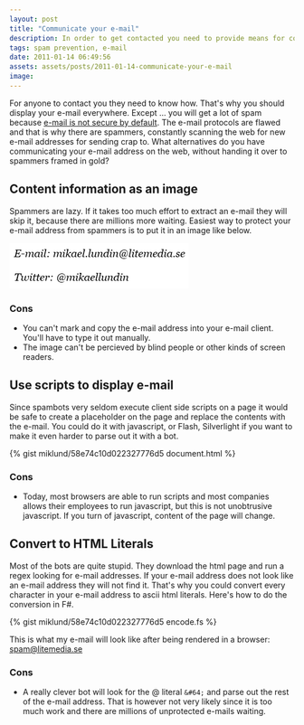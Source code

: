 ```yaml
---
layout: post
title: "Communicate your e-mail"
description: In order to get contacted you need to provide means for contacting you. Best is to output your e-mail on your website, but that will also ensure you to get spam.
tags: spam prevention, e-mail
date: 2011-01-14 06:49:56
assets: assets/posts/2011-01-14-communicate-your-e-mail
image: 
---
```


For anyone to contact you they need to know how. That's why you should display your e-mail everywhere. Except ... you will get a lot of spam because [e-mail is not secure by default](/2011/01/07/email-is-dead.html "Email is dead").  The e-mail protocols are flawed and that is why there are spammers, constantly scanning the web for new e-mail addresses for sending crap to.  What alternatives do you have communicating your e-mail address on the web, without handing it over to spammers framed in gold?

## Content information as an image

Spammers are lazy. If it takes too much effort to extract an e-mail they will skip it, because there are millions more waiting. Easiest way to protect your e-mail address from spammers is to put it in an image like below.

![contact details](/assets/posts/2011-01-14-communicate-your-e-mail/contact.png)

### Cons

* You can't mark and copy the e-mail address into your e-mail client. You'll have to type it out manually.
* The image can't be percieved by blind people or other kinds of screen readers.

## Use scripts to display e-mail

Since spambots very seldom execute client side scripts on a page it would be safe to create a placeholder on the page and replace the contents with the e-mail. You could do it with javascript, or Flash, Silverlight if you want to make it even harder to parse out it with a bot.

{% gist miklund/58e74c10d022327776d5 document.html %}

### Cons

* Today, most browsers are able to run scripts and most companies allows their employees to run javascript, but this is not unobtrusive javascript. If you turn of javascript, content of the page will change.

## Convert to HTML Literals

Most of the bots are quite stupid. They download the html page and run a regex looking for e-mail addresses. If your e-mail address does not look like an e-mail address they will not find it. That's why you could convert every character in your e-mail address to ascii html literals.  Here's how to do the conversion in F#.

{% gist miklund/58e74c10d022327776d5 encode.fs %}

This is what my e-mail will look like after being rendered in a browser: spam@litemedia.se

### Cons

* A really clever bot will look for the @ literal `&#64;` and parse out the rest of the e-mail address. That is however not very likely since it is too much work and there are millions of unprotected e-mails waiting.

